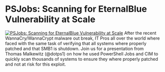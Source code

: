 # PSJobs: Scanning for EternalBlue Vulnerability at Scale

[![PSJobs: Scanning for EternalBlue Vulnerability at Scale](https://i2.ytimg.com/vi/9fo7PvoMXTI/hqdefault.jpg "PSJobs: Scanning for EternalBlue Vulnerability at Scale")](https://www.youtube.com/watch?v=9fo7PvoMXTI)
After the recent WannaCry/WannaCrypt malware out break, IT Pros all over the world where faced with the same task of verifying that all systems where properly patched and that SMB1 is shutdown. Join us for a presentation from Thomas Malkewitz (@dotps1) on how he used PowerShell Jobs and CIM to quickly scan thousands of systems to ensure they where properly patched and not at risk for this exploit.



